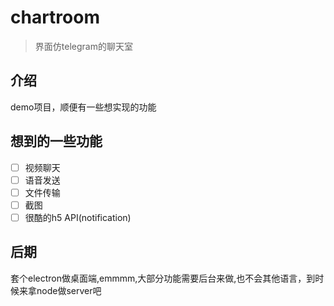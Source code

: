 # chartroom

> 界面仿telegram的聊天室

## 介绍
demo项目，顺便有一些想实现的功能

## 想到的一些功能
- [ ] 视频聊天 
- [ ] 语音发送
- [ ] 文件传输
- [ ] 截图
- [ ] 很酷的h5 API(notification)

## 后期
套个electron做桌面端,emmmm,大部分功能需要后台来做,也不会其他语言，到时候来拿node做server吧
